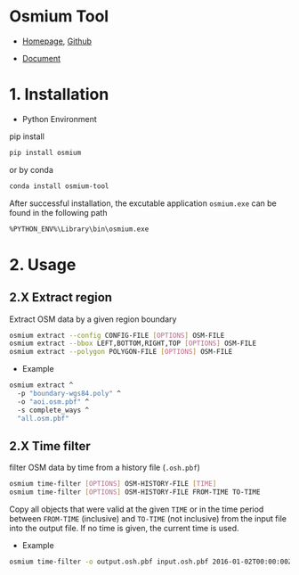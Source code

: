 # Osmium Tool

- [Homepage](https://osmcode.org/osmium-tool/), [Github](https://github.com/osmcode/osmium-tool)

- [Document](https://docs.osmcode.org/osmium/latest/)

# 1. Installation

- Python Environment

pip install
```bash
pip install osmium
```
or by conda
```bash
conda install osmium-tool
```


After successful installation, the excutable application `osmium.exe` can be found in the following path

```bash
%PYTHON_ENV%\Library\bin\osmium.exe
```

# 2. Usage

## 2.X Extract region 

Extract OSM data by a given region boundary

```bash
osmium extract --config CONFIG-FILE [OPTIONS] OSM-FILE
osmium extract --bbox LEFT,BOTTOM,RIGHT,TOP [OPTIONS] OSM-FILE
osmium extract --polygon POLYGON-FILE [OPTIONS] OSM-FILE
```

- Example

```bash
osmium extract ^
  -p "boundary-wgs84.poly" ^
  -o "aoi.osm.pbf" ^
  -s complete_ways ^
  "all.osm.pbf"
```

## 2.X Time filter

filter OSM data by time from a history file (`.osh.pbf`)

```bash
osmium time-filter [OPTIONS] OSM-HISTORY-FILE [TIME]
osmium time-filter [OPTIONS] OSM-HISTORY-FILE FROM-TIME TO-TIME
```
Copy all objects that were valid at the given `TIME` or in the time period between `FROM-TIME` (inclusive) and `TO-TIME` (not inclusive) from the input file into the output file. If no time is given, the current time is used.

- Example

```bash
osmium time-filter -o output.osh.pbf input.osh.pbf 2016-01-02T00:00:00Z
```
